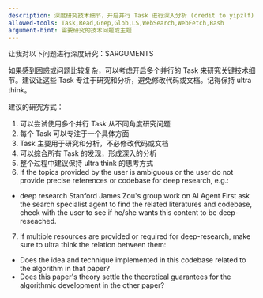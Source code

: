 ```yaml
---
description: 深度研究技术细节，开启并行 Task 进行深入分析 (credit to yipzlf)
allowed-tools: Task,Read,Grep,Glob,LS,WebSearch,WebFetch,Bash
argument-hint: 需要研究的技术问题或主题
---
```


让我对以下问题进行深度研究：$ARGUMENTS

如果感到困惑或问题比较复杂，可以考虑开启多个并行的 Task 来研究关键技术细节。建议让这些 Task 专注于研究和分析，避免修改代码或文档。记得保持 ultra think。

建议的研究方式：
1. 可以尝试使用多个并行 Task 从不同角度研究问题
2. 每个 Task 可以专注于一个具体方面
3. Task 主要用于研究和分析，不必修改代码或文档
4. 可以综合所有 Task 的发现，形成深入的分析
5. 整个过程中建议保持 ultra think 的思考方式
6. If the topics provided by the user is ambiguous or the user do not provide precise references or codebase for deep research, e.g.:
- deep research Stanford James Zou's group work on AI Agent
First ask the search specialist agent to find the related literatures and codebase, check with the user to see if he/she wants this content to be deep-reseached.
7. If multiple resources are provided or required for deep-research, make sure to ultra think the relation between them:
- Does the idea and technique implemented in this codebase related to the algorithm in that paper?
- Does this paper's theory settle the theoretical guarantees for the algorithmic development in the other paper?